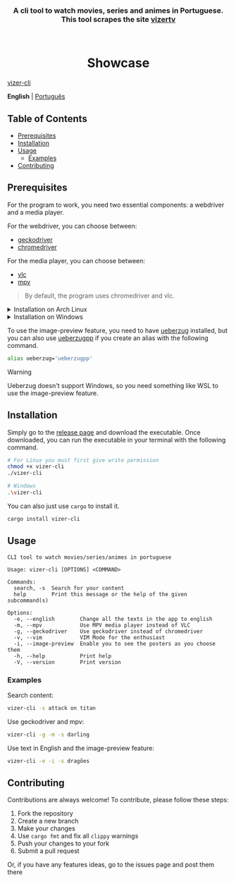 <h3 align="center">
A cli tool to watch movies, series and animes in Portuguese. This tool scrapes the site <a href="https://vizertv.in">vizertv</a>
</h3>
<br>

<h1 align="center">
 Showcase
</h1>

[vizer-cli](https://github.com/user-attachments/assets/6ef85494-1937-4ee3-bc40-a3e656c6ec38)

<p>
    <b>English</b> |
    <a href="https://github.com/anotherlusitano/vizer-cli/blob/main/README-pt.md">Рortuguês</a>
</p>

## Table of Contents

- [Prerequisites](#prerequisites)
- [Installation](#installation)
- [Usage](#usage)
  - [Examples](#examples)
- [Contributing](#contributing)

## Prerequisites

For the program to work, you need two essential components: a webdriver and a media player.

For the webdriver, you can choose between:

- [geckodriver](https://github.com/mozilla/geckodriver)
- [chromedriver](https://developer.chrome.com/docs/chromedriver)

For the media player, you can choose between:

- [vlc](https://www.videolan.org/vlc/)
- [mpv](https://mpv.io/)

> By default, the program uses chromedriver and vlc.

<details><summary>Installation on Arch Linux</summary>
Here are the commands to install all the prerequisites:

```sh
# To install the default
yay -S chromedriver vlc
```

```sh
# To install the alternatives
yay -S geckodriver mpv
```

You can also install the Chromium package instead of the chromedriver package because recent versions of Chromium come with chromedriver.

```sh
sudo pacman -S chromium
```

</details>

<details><summary>Installation on Windows</summary>
Here are the links to install all the prerequisites:
<ul>
  <li>chromedriver: https://developer.chrome.com/docs/chromedriver/downloads</li>
  <li>geckodriver: https://github.com/mozilla/geckodriver/releases</li>
  <li>vlc: https://www.videolan.org/vlc/download-windows.html</li>
  <li>vlc: mpv: https://mpv.io/installation/</li>
</ul>

<b>Make sure all programs are in your PATH!</b>

</details>

To use the image-preview feature, you need to have [ueberzug](https://github.com/ueber-devel/ueberzug) installed, but you can also use [ueberzugpp](https://github.com/jstkdng/ueberzugpp) if you create an alias with the following command.

```sh
alias ueberzug='ueberzugpp'
```

> [!WARNING]
> Ueberzug doesn't support Windows, so you need something like WSL to use the image-preview feature.

## Installation

Simply go to the [release page](https://github.com/anotherlusitano/vizer-cli/releases/tag/v1.0.0) and download the executable. Once downloaded, you can run the executable in your terminal with the following command.

```sh
# For Linux you must first give write permission
chmod +x vizer-cli
./vizer-cli

# Windows
.\vizer-cli
```

You can also just use `cargo` to install it.

```sh
cargo install vizer-cli
```

## Usage

```
CLI tool to watch movies/series/animes in portuguese

Usage: vizer-cli [OPTIONS] <COMMAND>

Commands:
  search, -s  Search for your content
  help        Print this message or the help of the given subcommand(s)

Options:
  -e, --english        Change all the texts in the app to english
  -m, --mpv            Use MPV media player instead of VLC
  -g, --geckodriver    Use geckodriver instead of chromedriver
  -v, --vim            VIM Mode for the enthusiast
  -i, --image-preview  Enable you to see the posters as you choose them
  -h, --help           Print help
  -V, --version        Print version
```

### Examples

Search content:

```sh
vizer-cli -s attack on titan
```

Use geckodriver and mpv:

```sh
vizer-cli -g -m -s darling
```

Use text in English and the image-preview feature:

```sh
vizer-cli -e -i -s dragões
```

## Contributing

Contributions are always welcome! To contribute, please follow these steps:

1. Fork the repository
2. Create a new branch
3. Make your changes
4. Use `cargo fmt` and fix all `clippy` warnings
5. Push your changes to your fork
6. Submit a pull request

Or, if you have any features ideas, go to the issues page and post them there
